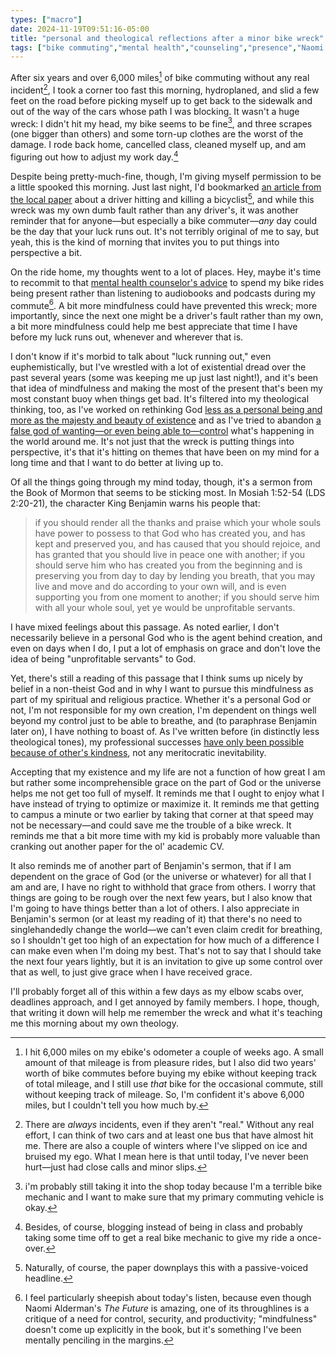 ```yaml
---
types: ["macro"]
date: 2024-11-19T09:51:16-05:00
title: "personal and theological reflections after a minor bike wreck"
tags: ["bike commuting","mental health","counseling","presence","Naomi Alderman","The Future","bike commuting","mindfulness","King Benjamin","Book of Mormon","non-theism","2024 elections"]
---
```

After six years and over 6,000 miles[^1] of bike commuting without any real incident[^2], I took a corner too fast this morning, hydroplaned, and slid a few feet on the road before picking myself up to get back to the sidewalk and out of the way of the cars whose path I was blocking. It wasn't a huge wreck: I didn't hit my head, my bike seems to be fine[^3], and three scrapes (one bigger than others) and some torn-up clothes are the worst of the damage. I rode back home, cancelled class, cleaned myself up, and am figuring out how to adjust my work day.[^4]

[^1]: I hit 6,000 miles on my ebike's odometer a couple of weeks ago. A small amount of that mileage is from pleasure rides, but I also did two years' worth of bike commutes before buying my ebike without keeping track of total mileage, and I still use *that* bike for the occasional commute, still without keeping track of mileage. So, I'm confident it's above 6,000 miles, but I couldn't tell you how much by. 

[^2]: There are *always* incidents, even if they aren't "real." Without any real effort, I can think of two cars and at least one bus that have almost hit me. There are also a couple of winters where I've slipped on ice and bruised my ego. What I mean here is that until today, I've never been hurt—just had close calls and minor slips.

[^3]: i'm probably still taking it into the shop today because I'm a terrible bike mechanic and I want to make sure that my primary commuting vehicle is okay.

[^4]: Besides, of course, blogging instead of being in class and probably taking some time off to get a real bike mechanic to give my ride a once-over.

Despite being pretty-much-fine, though, I'm giving myself permission to be a little spooked this morning. Just last night, I'd bookmarked [an article from the local paper](https://www.kentucky.com/news/local/counties/fayette-county/article295749369.html) about a driver hitting and killing a bicyclist[^5], and while this wreck was my own dumb fault rather than any driver's, it was another reminder that for anyone—but especially a bike commuter—*any* day could be the day that your luck runs out. It's not terribly original of me to say, but yeah, this is the kind of morning that invites you to put things into perspective a bit. 

[^5]: Naturally, of course, the paper downplays this with a passive-voiced headline.

On the ride home, my thoughts went to a lot of places. Hey, maybe it's time to recommit to that [mental health counselor's advice](https://spencergreenhalgh.com/communities/being-present-and-les-cowboys-fringants/) to spend my bike rides being present rather than listening to audiobooks and podcasts during my commute[^6]. A bit more mindfulness could have prevented this wreck; more importantly, since the next one might be a driver's fault rather than my own, a bit more mindfulness could help me best appreciate that time I have before my luck runs out, whenever and wherever that is.

[^6]: I feel particularly sheepish about today's listen, because even though Naomi Alderman's *The Future* is amazing, one of its throughlines is a critique of a need for control, security, and productivity; "mindfulness" doesn't come up explicitly in the book, but it's something I've been mentally penciling in the margins.

I don't know if it's morbid to talk about "luck running out," even euphemistically, but I've wrestled with a lot of existential dread over the past several years (some was keeping me up just last night!), and it's been that idea of mindfulness and making the most of the present that's been my most constant buoy when things get bad. It's filtered into my theological thinking, too, as I've worked on rethinking God [less as a personal being and more as the majesty and beauty of existence](https://spencergreenhalgh.com/communities/trying-to-define-a-non-theist-god/) and as I've tried to abandon [a false god of wanting—or even being able to—control](https://spencergreenhalgh.com/communities/abandoning-the-false-god-of-control/) what's happening in the world around me. It's not just that the wreck is putting things into perspective, it's that it's hitting on themes that have been on my mind for a long time and that I want to do better at living up to.

Of all the things going through my mind today, though, it's a sermon from the Book of Mormon that seems to be sticking most. In Mosiah 1:52-54 (LDS 2:20-21), the character King Benjamin warns his people that:

> if you should render all the thanks and praise which your whole souls have power to possess to that God who has created you, and has kept and preserved you, and has caused that you should rejoice, and has granted that you should live in peace one with another; if you should serve him who has created you from the beginning and is preserving you from day to day by lending you breath, that you may live and move and do according to your own will, and is even supporting you from one moment to another; if you should serve him with all your whole soul, yet ye would be unprofitable servants.

I have mixed feelings about this passage. As noted earlier, I don't necessarily believe in a personal God who is the agent behind creation, and even on days when I do, I put a lot of emphasis on grace and don't love the idea of being "unprofitable servants" to God. 

Yet, there's still a reading of this passage that I think sums up nicely by belief in a non-theist God and in why I want to pursue this mindfulness as part of my spiritual and religious practice. Whether it's a personal God or not, I'm not responsible for my own creation, I'm dependent on things well beyond my control just to be able to breathe, and (to paraphrase Benjamin later on), I have nothing to boast of. As I've written before (in distinctly less theological tones), my professional successes [have only been possible because of other's kindness](https://spencergreenhalgh.com/work/there-but-for-the-grace-of-matt-go-i/), not any meritocratic inevitability.

Accepting that my existence and my life are not a function of how great I am but rather some incomprehensible grace on the part of God or the universe helps me not get too full of myself. It reminds me that I ought to enjoy what I have instead of trying to optimize or maximize it. It reminds me that getting to campus a minute or two earlier by taking that corner at that speed may not be necessary—and could save me the trouble of a bike wreck. It reminds me that a bit more time with my kid is probably more valuable than cranking out another paper for the ol' academic CV.

It also reminds me of another part of Benjamin's sermon, that if I am dependent on the grace of God (or the universe or whatever) for all that I am and are, I have no right to withhold that grace from others. I worry that things are going to be rough over the next few years, but I also know that I'm going to have things better than a lot of others. I also appreciate in Benjamin's sermon (or at least my reading of it) that there's no need to singlehandedly change the world—we can't even claim credit for breathing, so I shouldn't get too high of an expectation for how much of a difference I can make even when I'm doing my best. That's not to say that I should take the next four years lightly, but it is an invitation to give up some control over that as well, to just give grace when I have received grace.

I'll probably forget all of this within a few days as my elbow scabs over, deadlines approach, and I get annoyed by family members. I hope, though, that writing it down will help me remember the wreck and what it's teaching me this morning about my own theology.
